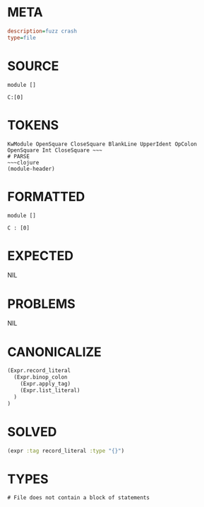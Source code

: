 # META
~~~ini
description=fuzz crash
type=file
~~~
# SOURCE
~~~roc
module []

C:[0]
~~~
# TOKENS
~~~text
KwModule OpenSquare CloseSquare BlankLine UpperIdent OpColon OpenSquare Int CloseSquare ~~~
# PARSE
~~~clojure
(module-header)
~~~
# FORMATTED
~~~roc
module []

C : [0]
~~~
# EXPECTED
NIL
# PROBLEMS
NIL
# CANONICALIZE
~~~clojure
(Expr.record_literal
  (Expr.binop_colon
    (Expr.apply_tag)
    (Expr.list_literal)
  )
)
~~~
# SOLVED
~~~clojure
(expr :tag record_literal :type "{}")
~~~
# TYPES
~~~roc
# File does not contain a block of statements
~~~

